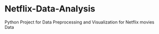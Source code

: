 # Netflix-Data-Analysis
Python Project for Data Preprocessing and Visualization for Netflix movies Data
